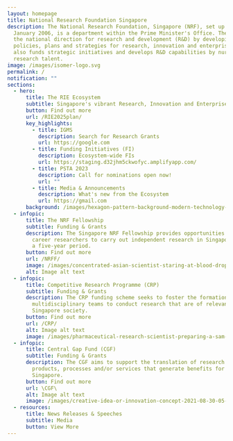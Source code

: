 ```yaml
---
layout: homepage
title: National Research Foundation Singapore
description: The National Research Foundation, Singapore (NRF), set up on 1
  January 2006, is a department within the Prime Minister's Office. The NRF sets
  the national direction for research and development (R&D) by developing
  policies, plans and strategies for research, innovation and enterprise. It
  also funds strategic initiatives and develops R&D capabilities by nurturing
  research talent.
image: /images/isomer-logo.svg
permalink: /
notification: ""
sections:
  - hero:
      title: The RIE Ecosystem
      subtitle: Singapore's vibrant Research, Innovation and Enterprise (RIE) Ecosystem
      button: Find out more
      url: /RIE2025plan/
      key_highlights:
        - title: IGMS
          description: Search for Research Grants
          url: https://google.com
        - title: Funding Initiatives (FI)
          description: Ecosystem-wide FIs
          url: https://staging.d32jhm5ckwofyc.amplifyapp.com/
        - title: PSTA 2023
          description: Call for nominations open now!
          url: ""
        - title: Media & Announcements
          description: What's new from the Ecosystem
          url: https://gmail.com
      background: /images/hexagon-pattern-background-modern-technology-and-2022-12-16-11-03-58-utc22.jpg
  - infopic:
      title: The NRF Fellowship
      subtitle: Funding & Grants
      description: The Singapore NRF Fellowship provides opportunities for early
        career researchers to carry out independent research in Singapore, over
        a five-year period.
      button: Find out more
      url: /NRFF/
      image: /images/concentrated-asian-scientist-staring-at-blood-drop-2021-09-03-15-40-19-utc.jpg
      alt: Image alt text
  - infopic:
      title: Competitive Research Programme (CRP)
      subtitle: Funding & Grants
      description: The CRP funding scheme seeks to foster the formation of
        multidisciplinary teams to conduct research that are of relevance to
        Singapore society.
      button: Find out more
      url: /CRP/
      alt: Image alt text
      image: /images/pharmaceutical-research-scientist-preparing-a-sam-2022-03-07-23-55-55-utc.jpg
  - infopic:
      title: Central Gap Fund (CGF)
      subtitle: Funding & Grants
      description: The CGF aims to support the translation of research outcomes into
        products, processes and/or services that generate benefits for
        Singapore.
      button: Find out more
      url: \CGF\
      alt: Image alt text
      image: /images/creative-idea-or-innovation-concept-2021-08-30-05-58-22-utc.jpg
  - resources:
      title: News Releases & Speeches
      subtitle: Media
      button: View More
---
```

